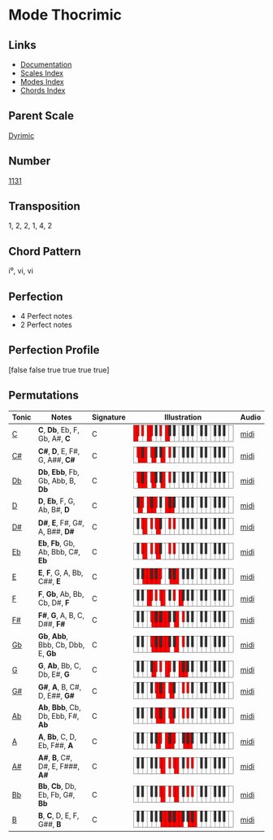 # Mode Thocrimic

## Links

- [Documentation](README.md)
- [Scales Index](Scales.md)
- [Modes Index](Modes.md)
- [Chords Index](Chords.md)

## Parent Scale

[Dyrimic](ScaleDyrimic.md)

## Number

[1131](https://ianring.com/musictheory/scales/1131)

## Transposition

1, 2, 2, 1, 4, 2

## Chord Pattern

i⁰, vi, vi

## Perfection

- 4 Perfect notes
- 2 Perfect notes

## Perfection Profile

[false false true true true true]

## Permutations

| Tonic | Notes | Signature | Illustration | Audio |
|-------|-------|-----------|--------------|-------|
| [C](ModeCNaturalThocrimic.md) | **C**, **Db**, Eb, F, Gb, A#, **C** | C | ![CNaturalThocrimic](ModeCNaturalThocrimic.png) | [midi](https://github.com/edipermadi/music/blob/main/docs/ModeCNaturalThocrimic.mid?raw=true) |
| [C#](ModeCSharpThocrimic.md) | **C#**, **D**, E, F#, G, A##, **C#** | C | ![CSharpThocrimic](ModeCSharpThocrimic.png) | [midi](https://github.com/edipermadi/music/blob/main/docs/ModeCSharpThocrimic.mid?raw=true) |
| [Db](ModeDFlatThocrimic.md) | **Db**, **Ebb**, Fb, Gb, Abb, B, **Db** | C | ![DFlatThocrimic](ModeDFlatThocrimic.png) | [midi](https://github.com/edipermadi/music/blob/main/docs/ModeDFlatThocrimic.mid?raw=true) |
| [D](ModeDNaturalThocrimic.md) | **D**, **Eb**, F, G, Ab, B#, **D** | C | ![DNaturalThocrimic](ModeDNaturalThocrimic.png) | [midi](https://github.com/edipermadi/music/blob/main/docs/ModeDNaturalThocrimic.mid?raw=true) |
| [D#](ModeDSharpThocrimic.md) | **D#**, **E**, F#, G#, A, B##, **D#** | C | ![DSharpThocrimic](ModeDSharpThocrimic.png) | [midi](https://github.com/edipermadi/music/blob/main/docs/ModeDSharpThocrimic.mid?raw=true) |
| [Eb](ModeEFlatThocrimic.md) | **Eb**, **Fb**, Gb, Ab, Bbb, C#, **Eb** | C | ![EFlatThocrimic](ModeEFlatThocrimic.png) | [midi](https://github.com/edipermadi/music/blob/main/docs/ModeEFlatThocrimic.mid?raw=true) |
| [E](ModeENaturalThocrimic.md) | **E**, **F**, G, A, Bb, C##, **E** | C | ![ENaturalThocrimic](ModeENaturalThocrimic.png) | [midi](https://github.com/edipermadi/music/blob/main/docs/ModeENaturalThocrimic.mid?raw=true) |
| [F](ModeFNaturalThocrimic.md) | **F**, **Gb**, Ab, Bb, Cb, D#, **F** | C | ![FNaturalThocrimic](ModeFNaturalThocrimic.png) | [midi](https://github.com/edipermadi/music/blob/main/docs/ModeFNaturalThocrimic.mid?raw=true) |
| [F#](ModeFSharpThocrimic.md) | **F#**, **G**, A, B, C, D##, **F#** | C | ![FSharpThocrimic](ModeFSharpThocrimic.png) | [midi](https://github.com/edipermadi/music/blob/main/docs/ModeFSharpThocrimic.mid?raw=true) |
| [Gb](ModeGFlatThocrimic.md) | **Gb**, **Abb**, Bbb, Cb, Dbb, E, **Gb** | C | ![GFlatThocrimic](ModeGFlatThocrimic.png) | [midi](https://github.com/edipermadi/music/blob/main/docs/ModeGFlatThocrimic.mid?raw=true) |
| [G](ModeGNaturalThocrimic.md) | **G**, **Ab**, Bb, C, Db, E#, **G** | C | ![GNaturalThocrimic](ModeGNaturalThocrimic.png) | [midi](https://github.com/edipermadi/music/blob/main/docs/ModeGNaturalThocrimic.mid?raw=true) |
| [G#](ModeGSharpThocrimic.md) | **G#**, **A**, B, C#, D, E##, **G#** | C | ![GSharpThocrimic](ModeGSharpThocrimic.png) | [midi](https://github.com/edipermadi/music/blob/main/docs/ModeGSharpThocrimic.mid?raw=true) |
| [Ab](ModeAFlatThocrimic.md) | **Ab**, **Bbb**, Cb, Db, Ebb, F#, **Ab** | C | ![AFlatThocrimic](ModeAFlatThocrimic.png) | [midi](https://github.com/edipermadi/music/blob/main/docs/ModeAFlatThocrimic.mid?raw=true) |
| [A](ModeANaturalThocrimic.md) | **A**, **Bb**, C, D, Eb, F##, **A** | C | ![ANaturalThocrimic](ModeANaturalThocrimic.png) | [midi](https://github.com/edipermadi/music/blob/main/docs/ModeANaturalThocrimic.mid?raw=true) |
| [A#](ModeASharpThocrimic.md) | **A#**, **B**, C#, D#, E, F###, **A#** | C | ![ASharpThocrimic](ModeASharpThocrimic.png) | [midi](https://github.com/edipermadi/music/blob/main/docs/ModeASharpThocrimic.mid?raw=true) |
| [Bb](ModeBFlatThocrimic.md) | **Bb**, **Cb**, Db, Eb, Fb, G#, **Bb** | C | ![BFlatThocrimic](ModeBFlatThocrimic.png) | [midi](https://github.com/edipermadi/music/blob/main/docs/ModeBFlatThocrimic.mid?raw=true) |
| [B](ModeBNaturalThocrimic.md) | **B**, **C**, D, E, F, G##, **B** | C | ![BNaturalThocrimic](ModeBNaturalThocrimic.png) | [midi](https://github.com/edipermadi/music/blob/main/docs/ModeBNaturalThocrimic.mid?raw=true) |
